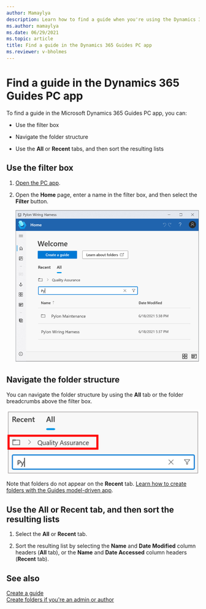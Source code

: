 ```yaml
---
author: Mamaylya
description: Learn how to find a guide when you're using the Dynamics 365 Guides PC app
ms.author: mamaylya
ms.date: 06/29/2021
ms.topic: article
title: Find a guide in the Dynamics 365 Guides PC app
ms.reviewer: v-bholmes
---
```


# Find a guide in the Dynamics 365 Guides PC app

To find a guide in the Microsoft Dynamics 365 Guides PC app, you can: 

- Use the filter box 

- Navigate the folder structure

- Use the **All** or **Recent** tabs, and then sort the resulting lists

## Use the filter box

1. [Open the PC app](install-sign-in-pc-app.md).

2. Open the **Home** page, enter a name in the filter box, and then select the **Filter** button.

    ![Filter box on the Home page](media/find-guide.PNG "Search box on the Home page")
    
## Navigate the folder structure

You can navigate the folder structure by using the **All** tab or the folder breadcrumbs above the filter box. 

![Folder breadcrumbs](media/find-guide-folder-structure.PNG "Folder breadcrumbs")

Note that folders do not appear on the **Recent** tab. [Learn how to create folders with the Guides model-driven app](admin-create-folders.md).
    
## Use the All or Recent tab, and then sort the resulting lists   

1. Select the **All** or **Recent** tab.

2. Sort the resulting list by selecting the **Name** and **Date Modified** column headers (**All** tab), or the **Name** and **Date Accessed** column headers (**Recent** tab).

## See also

[Create a guide](create-guide.md)<br>
[Create folders if you're an admin or author](pc-app-create-folders.md)
